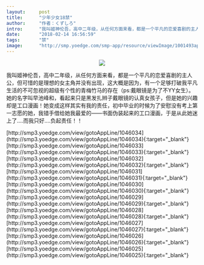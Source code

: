 ```yaml
---
layout:     post
title:      "少年少女18禁"
author:     "作者：くずしろ"
intro:      "我叫姬神伦吾，高中二年级，从任何方面来看，都是一个平凡的恋爱喜剧的主人公，但可惜的是理想的女主角并没有出现，这大概是因为，有一个足够打破我平凡生活的不可忽视的超级有个性的青梅竹马的存在（ps:戴眼镜是为了不YY女生）。她的名字叫早池峰和，看起来只是黑发扎辫子戴眼镜的认真女孩子，但是她的兴趣却是工口漫画！她变成这样其实有我的责任，初中毕业的时候为了安慰没有考上第一志愿的她，我错手借给她我最爱的——书面伪装起来的工口漫画，于是从此她迷上了....而我只好....负起责任！！"
date:       "2018-02-14 16:56:59"
tags:       "禁"
image:      "http://smp.yoedge.com/smp-app/resource/viewImage/1001493appline.png"
---
```

<div style="text-align: center">
<p><img src="http://smp.yoedge.com/smp-app/resource/viewImage/1001493appline.png"/></p>
</div>
<p class="post-meta">
<span>我叫姬神伦吾，高中二年级，从任何方面来看，都是一个平凡的恋爱喜剧的主人公，但可惜的是理想的女主角并没有出现，这大概是因为，有一个足够打破我平凡生活的不可忽视的超级有个性的青梅竹马的存在（ps:戴眼镜是为了不YY女生）。她的名字叫早池峰和，看起来只是黑发扎辫子戴眼镜的认真女孩子，但是她的兴趣却是工口漫画！她变成这样其实有我的责任，初中毕业的时候为了安慰没有考上第一志愿的她，我错手借给她我最爱的——书面伪装起来的工口漫画，于是从此她迷上了....而我只好....负起责任！！</span>
</p>
[http://smp3.yoedge.com/view/gotoAppLine/1046034](http://smp3.yoedge.com/view/gotoAppLine/1046034){:target="_blank"}
[http://smp3.yoedge.com/view/gotoAppLine/1046033](http://smp3.yoedge.com/view/gotoAppLine/1046033){:target="_blank"}
[http://smp3.yoedge.com/view/gotoAppLine/1046032](http://smp3.yoedge.com/view/gotoAppLine/1046032){:target="_blank"}
[http://smp3.yoedge.com/view/gotoAppLine/1046031](http://smp3.yoedge.com/view/gotoAppLine/1046031){:target="_blank"}
[http://smp3.yoedge.com/view/gotoAppLine/1046030](http://smp3.yoedge.com/view/gotoAppLine/1046030){:target="_blank"}
[http://smp3.yoedge.com/view/gotoAppLine/1046029](http://smp3.yoedge.com/view/gotoAppLine/1046029){:target="_blank"}
[http://smp3.yoedge.com/view/gotoAppLine/1046028](http://smp3.yoedge.com/view/gotoAppLine/1046028){:target="_blank"}
[http://smp3.yoedge.com/view/gotoAppLine/1046027](http://smp3.yoedge.com/view/gotoAppLine/1046027){:target="_blank"}
[http://smp3.yoedge.com/view/gotoAppLine/1046026](http://smp3.yoedge.com/view/gotoAppLine/1046026){:target="_blank"}
[http://smp3.yoedge.com/view/gotoAppLine/1046025](http://smp3.yoedge.com/view/gotoAppLine/1046025){:target="_blank"}


